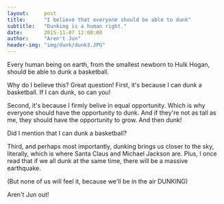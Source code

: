 ```yaml
---
layout:     post
title:      "I believe that everyone should be able to dunk"
subtitle:   "Dunking is a human right."
date:       2015-11-07 12:00:00
author:     "Aren't Jun"
header-img: "img/dunk/dunk3.JPG"
---
```


<p>Every human being on earth, from the smallest newborn to Hulk Hogan, should be able to dunk a basketball.</p>

<p>Why do I believe this?  Great question!  First, it's because I can dunk a basketball.  If I can dunk, so can you!</p>

<p>Second, it's because I firmly belive in equal opportunity.  Which is why everyone should have the opportunity to dunk. And if they're not as tall as me, they should have the opportunity to grow.  And then dunk!</p>

<p>Did I mention that I can dunk a basketball?</p>

<p>Third, and perhaps most importantly, dunking brings us closer to the sky, literally, which is where Santa Claus and Michael Jackson are.  Plus, I once read that if we all dunk at the same time, there will be a massive earthquake.</p>

<p>(But none of us will feel it, because we'll be in the air DUNKING)</p>

<p>Aren't Jun out!</p>
